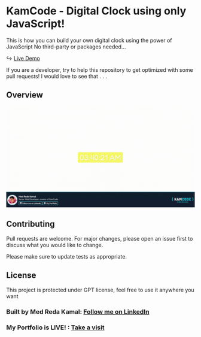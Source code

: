 # KamCode - Digital Clock using only JavaScript!

This is how you can build your own digital clock using the power of JavaScript
No third-party or packages needed...

↪ [Live Demo](https://medredakamal.github.io/km-digitalclock-js/)

If you are a developer, try to help this repository to get optimized with some pull requests!
I would love to see that . . .

## Overview

![ProjectOverview](https://github.com/medredakamal/km-digitalclock-js/raw/main/screenshot.gif)

## Contributing

Pull requests are welcome. For major changes, please open an issue first to discuss what you would like to change.

Please make sure to update tests as appropriate.

## License

This project is protected under GPT license, feel free to use it anywhere you want

### Built by Med Reda Kamal: [Follow me on LinkedIn](https://linkedin.com/in/medredakamal)

### My Portfolio is LIVE! : [Take a visit](https://medredakamal.dev)
